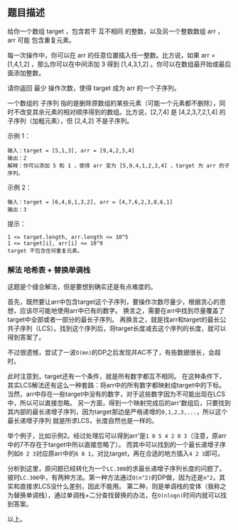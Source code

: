 ## 题目描述
给你一个数组 target ，包含若干 互不相同 的整数，以及另一个整数数组 arr ，arr 可能 包含重复元素。

每一次操作中，你可以在 arr 的任意位置插入任一整数。比方说，如果 arr = [1,4,1,2] ，那么你可以在中间添加 3 得到 [1,4,3,1,2] 。你可以在数组最开始或最后面添加整数。

请你返回 最少 操作次数，使得 target 成为 arr 的一个子序列。

一个数组的 子序列 指的是删除原数组的某些元素（可能一个元素都不删除），同时不改变其余元素的相对顺序得到的数组。比方说，[2,7,4] 是 [4,2,3,7,2,1,4] 的子序列（加粗元素），但 [2,4,2] 不是子序列。

示例 1：
```
输入：target = [5,1,3], arr = [9,4,2,3,4]
输出：2
解释：你可以添加 5 和 1 ，使得 arr 变为 [5,9,4,1,2,3,4] ，target 为 arr 的子序列。
```
示例 2：
```
输入：target = [6,4,8,1,3,2], arr = [4,7,6,2,3,8,6,1]
输出：3
```

提示：
```
1 <= target.length, arr.length <= 10^5
1 <= target[i], arr[i] <= 10^9
target 不包含任何重复元素。
```

### 解法 哈希表 + 替换单调栈
这题是个缝合解法，但是要想到确实还是有点难度的。

首先，既然要让arr中包含target这个子序列，要操作次数尽量少，根据贪心的思想，应该尽可能地使用arr中已有的数字。
换言之，需要在arr中找到尽量覆盖了target中全部或者一部分的最长子序列。
再换言之，就是找arr和target的最长公共子序列（LCS）。找到这个序列后，将target长度减去这个序列的长度，就可以得到答案了。

不过很遗憾，尝试了一波`O(mn)`的DP之后发现并AC不了，有些数据很长，会超时。

此时注意到，target还有一个条件，就是所有数字都互不相同。
在这种条件下，其实LCS解法还有这么一种套路：将arr中的所有数字都映射成target中的下标。
当然，arr中存在一些target中没有的数字，对于这些数字因为不可能出现在LCS中，所以可以直接忽略。
另一方面，得到一个映射完成后的arr'数组后，只要找到其内部的最长递增子序列，因为target那边是严格递增的`0,1,2,3,...`，所以这个最长递增子序列
就是所求LCS，长度自然也是一样的。

举个例子，比如示例2。经过处理后可以得到arr'是`1 0 5 4 2 0 3`（注意，原arr中的7不存在于target中所以直接忽略了）。
而其中可以找到的一个最长递增子序列如`0 2 3`对应原arr中的`6 8 1`，对比target，再在合适的地方插入`4 2 3`即可。

分析到这里，原问题已经转化为一个`LC.300`的求最长递增子序列长度的问题了。
彼时`LC.300`中，有两种方法。第一种方法通过`O(n^2)`的DP做，因为还是`n^2`，其实和直接求LCS没什么差别，因此不能用。
第二种，则是单调栈的变体（我称之为替换单调栈），通过单调栈+二分查找替换的办法，在`O(nlogn)`时间内就可以找到答案。

以上。